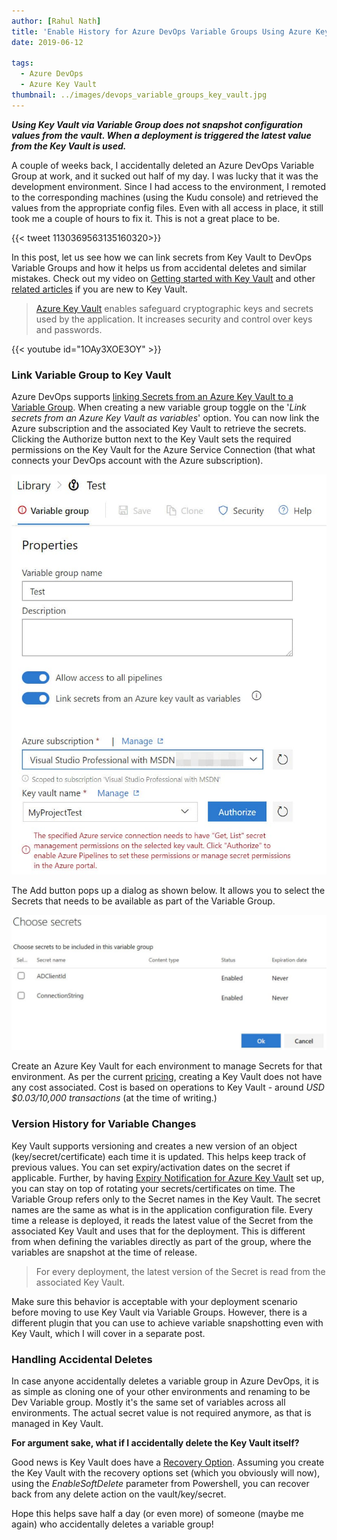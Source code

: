 ```yaml
---
author: [Rahul Nath]
title: 'Enable History for Azure DevOps Variable Groups Using Azure Key Vault'
date: 2019-06-12
  
tags:
  - Azure DevOps
  - Azure Key Vault
thumbnail: ../images/devops_variable_groups_key_vault.jpg
---
```


**_Using Key Vault via Variable Group does not snapshot configuration values from the vault. When a deployment is triggered the latest value from the Key Vault is used._**

A couple of weeks back, I accidentally deleted an Azure DevOps Variable Group at work, and it sucked out half of my day. I was lucky that it was the development environment. Since I had access to the environment, I remoted to the corresponding machines (using the Kudu console) and retrieved the values from the appropriate config files. Even with all access in place, it still took me a couple of hours to fix it. This is not a great place to be.

{{< tweet 1130369563135160320>}}

In this post, let us see how we can link secrets from Key Vault to DevOps Variable Groups and how it helps us from accidental deletes and similar mistakes. Check out my video on [Getting started with Key Vault](https://www.youtube.com/watch?v=51Qmk3TQJ44) and other [related articles](https://www.rahulpnath.com/blog/category/azure-key-vault/) if you are new to Key Vault.

> [Azure Key Vault](https://azure.microsoft.com/en-au/services/key-vault/) enables safeguard cryptographic keys and secrets used by the application. It increases security and control over keys and passwords.

{{< youtube id="1OAy3XOE3OY" >}}
<br />

### Link Variable Group to Key Vault

Azure DevOps supports [linking Secrets from an Azure Key Vault to a Variable Group](https://docs.microsoft.com/en-us/azure/devops/pipelines/library/variable-groups?view=azure-devops&tabs=yaml#link-secrets-from-an-azure-key-vault). When creating a new variable group toggle on the '_Link secrets from an Azure Key Vault as variables_' option. You can now link the Azure subscription and the associated Key Vault to retrieve the secrets. Clicking the Authorize button next to the Key Vault sets the required permissions on the Key Vault for the Azure Service Connection (that what connects your DevOps account with the Azure subscription).

![Azure DevOps Variable Groups and Azure Key Vault](../images/devops_variable_groups_key_vault.jpg)

The Add button pops up a dialog as shown below. It allows you to select the Secrets that needs to be available as part of the Variable Group.

![Azure DevOps Variable Groups link secrets from Vault](../images/devops_variable_groups_key_vault_secrets.jpg)

Create an Azure Key Vault for each environment to manage Secrets for that environment. As per the current [pricing](https://azure.microsoft.com/en-au/pricing/details/key-vault/), creating a Key Vault does not have any cost associated. Cost is based on operations to Key Vault - around _USD \$0.03/10,000 transactions_ (at the time of writing.)

### Version History for Variable Changes

Key Vault supports versioning and creates a new version of an object (key/secret/certificate) each time it is updated. This helps keep track of previous values. You can set expiry/activation dates on the secret if applicable. Further, by having [Expiry Notification for Azure Key Vault](https://rahulpnath.com/blog/expiry-notification-for-azure-key-vault-keys-and-secrets/) set up, you can stay on top of rotating your secrets/certificates on time. The Variable Group refers only to the Secret names in the Key Vault. The secret names are the same as what is in the application configuration file. Every time a release is deployed, it reads the latest value of the Secret from the associated Key Vault and uses that for the deployment. This is different from when defining the variables directly as part of the group, where the variables are snapshot at the time of release.

> For every deployment, the latest version of the Secret is read from the associated Key Vault.

Make sure this behavior is acceptable with your deployment scenario before moving to use Key Vault via Variable Groups. However, there is a different plugin that you can use to achieve variable snapshotting even with Key Vault, which I will cover in a separate post.

### Handling Accidental Deletes

In case anyone accidentally deletes a variable group in Azure DevOps, it is as simple as cloning one of your other environments and renaming to be Dev Variable group. Mostly it's the same set of variables across all environments. The actual secret value is not required anymore, as that is managed in Key Vault.

**For argument sake, what if I accidentally delete the Key Vault itself?**

Good news is Key Vault does have a [Recovery Option](https://blogs.technet.microsoft.com/kv/2017/05/10/azure-key-vault-recovery-options/). Assuming you create the Key Vault with the recovery options set (which you obviously will now), using the _EnableSoftDelete_ parameter from Powershell, you can recover back from any delete action on the vault/key/secret.

Hope this helps save half a day (or even more) of someone (maybe me again) who accidentally deletes a variable group!
